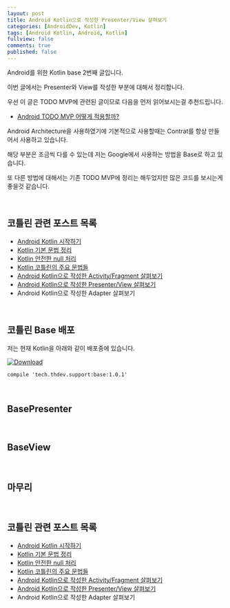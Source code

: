 ```yaml
---
layout: post
title: Android Kotlin으로 작성한 Presenter/View 살펴보기
categories: [AndroidDev, Kotlin]
tags: [Android Kotlin, Android, Kotlin]
fullview: false
comments: true
published: false
---
```


Android를 위한 Kotlin base 2번째 글입니다.

이번 글에서는 Presenter와 View를 작성한 부분에 대해서 정리합니다.

우선 이 글은 TODO MVP에 관련된 글이므로 다음을 먼저 읽어보시는걸 추천드립니다.

- [Android TODO MVP 어떻게 적용할까?](androiddev/2016/06/14/Android-TODO-MVP-Example.html)

Android Architecture을 사용하였기에 기본적으로 사용할때는 Contrat를 항상 만들어서 사용하고 있습니다.

해당 부분은 조금씩 다를 수 있는데 저는 Google에서 사용하는 방법을 Base로 하고 있습니다.

또 다른 방법에 대해서는 기존 TODO MVP에 정리는 해두었지만 많은 코드를 보시는게 좋을것 같습니다.


<br />

## 코틀린 관련 포스트 목록

- [Android Kotlin  시작하기](/androiddev/kotlin/2016/07/31/Kotlin-Android-Start.html)
- [Kotlin 기본 문법 정리](/kotlin/2016/08/02/Basic-Kotlin-01.html)
- [Kotlin 안전한 null 처리](/kotlin/2016/08/04/Kotlin-Null-Safety.html)
- [Kotlin 코틀린의 주요 문법들](/kotlin/2016/08/07/Kotlin-Idioms.html)
- [Android Kotlin으로 작성한 Activity/Fragment 살펴보기](/androiddev/kotlin/2016/09/04/Android-Kotlin-Base-Activity_Fragment.html)
- [Android Kotlin으로 작성한 Presenter/View 살펴보기](/androiddev/kotlin/2016/09/06/Android-Base-Presenter_View.html)
- Android Kotlin으로 작성한 Adapter 살펴보기


<br />

## 코틀린 Base 배포

저는 현재 Kotlin을 아래와 같이 배포중에 있습니다.

[ ![Download](https://api.bintray.com/packages/taehwandev/thdev.tech/base/images/download.svg) ](https://bintray.com/taehwandev/thdev.tech/base/_latestVersion)

```
compile 'tech.thdev.support:base:1.0.1'
```


<br />

## <a name="basepresenter"></a>BasePresenter


<br />

## <a name="baseview"></a>BaseView


<br />

## 마무리



<br />

## 코틀린 관련 포스트 목록

- [Android Kotlin  시작하기](/androiddev/kotlin/2016/07/31/Kotlin-Android-Start.html)
- [Kotlin 기본 문법 정리](/kotlin/2016/08/02/Basic-Kotlin-01.html)
- [Kotlin 안전한 null 처리](/kotlin/2016/08/04/Kotlin-Null-Safety.html)
- [Kotlin 코틀린의 주요 문법들](/kotlin/2016/08/07/Kotlin-Idioms.html)
- [Android Kotlin으로 작성한 Activity/Fragment 살펴보기](/androiddev/kotlin/2016/09/04/Android-Kotlin-Base-Activity_Fragment.html)
- [Android Kotlin으로 작성한 Presenter/View 살펴보기](/androiddev/kotlin/2016/09/06/Android-Base-Presenter_View.html)
- Android Kotlin으로 작성한 Adapter 살펴보기
